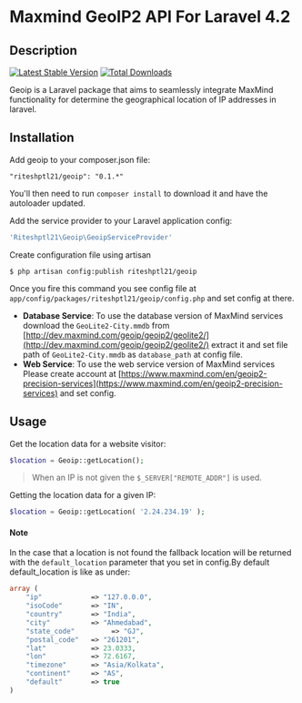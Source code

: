 # Maxmind GeoIP2 API For Laravel 4.2
## Description ##
[![Latest Stable Version](https://poser.pugx.org/riteshptl21/geoip/v/stable)](https://packagist.org/packages/riteshptl21/geoip) [![Total Downloads](https://poser.pugx.org/riteshptl21/geoip/downloads)](https://packagist.org/packages/riteshptl21/geoip)

Geoip is a Laravel package that aims to seamlessly integrate MaxMind functionality for determine the geographical location of IP addresses in laravel.



Installation
------------

Add geoip to your composer.json file:

```"riteshptl21/geoip": "0.1.*"```

You'll then need to run `composer install` to download it and have the autoloader updated.

Add the service provider to your Laravel application config:

```PHP
'Riteshptl21\Geoip\GeoipServiceProvider'
```

Create configuration file using artisan

~~~
$ php artisan config:publish riteshptl21/geoip
~~~

Once you fire this command you see config file at `app/config/packages/riteshptl21/geoip/config.php` and set config at there.

- **Database Service**: To use the database version of MaxMind services download the `GeoLite2-City.mmdb` from [http://dev.maxmind.com/geoip/geoip2/geolite2/](http://dev.maxmind.com/geoip/geoip2/geolite2/) extract it and set file path of `GeoLite2-City.mmdb` as `database_path` at config file.
- **Web Service**: To use the web service version of MaxMind services Please create account at [https://www.maxmind.com/en/geoip2-precision-services](https://www.maxmind.com/en/geoip2-precision-services) and set config.

## Usage

Get the location data for a website visitor:

```php
$location = Geoip::getLocation();
```

> When an IP is not given the `$_SERVER["REMOTE_ADDR"]` is used.

Getting the location data for a given IP:

```php
$location = Geoip::getLocation( '2.24.234.19' );
```

#### Note

In the case that a location is not found the fallback location will be returned with the `default_location` parameter that you set in config.By default default_location is like as under: 

```php
array (
    "ip"            => "127.0.0.0",
    "isoCode"       => "IN",
    "country"       => "India",
    "city"          => "Ahmedabad",
    "state_code"         => "GJ",
    "postal_code"   => "261201",
    "lat"           => 23.0333,
    "lon"           => 72.6167,
    "timezone"      => "Asia/Kolkata",
    "continent"     => "AS",
    "default"       => true
)
```





